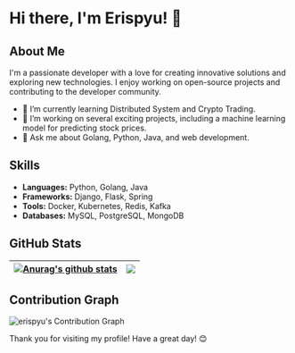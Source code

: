 # Hi there, I'm Erispyu! 👋

## About Me
I'm a passionate developer with a love for creating innovative solutions and exploring new technologies. I enjoy working on open-source projects and contributing to the developer community.

- 🌱 I’m currently learning Distributed System and Crypto Trading.
- 🔭 I’m working on several exciting projects, including a machine learning model for predicting stock prices.
- 💬 Ask me about Golang, Python, Java, and web development.

## Skills
- **Languages:** Python, Golang, Java
- **Frameworks:** Django, Flask, Spring
- **Tools:** Docker, Kubernetes, Redis, Kafka
- **Databases:** MySQL, PostgreSQL, MongoDB

## GitHub Stats
| <a href="https://github.com/erispyu/github-readme-stats"><img align="center" src="https://github-readme-stats.vercel.app/api?username=erispyu&show_icons=true&include_all_commits=true&theme=buefy&hide_border=true&count_private=true" alt="Anurag's github stats" /></a> | <a href="https://github.com/erispyu/github-readme-stats"><img align="center" src="https://github-readme-stats.vercel.app/api/top-langs/?username=erispyu&layout=compact&hide_border=true" /></a> |
| ------------------------------------------------------------ | ------------------------------------------------------------ |

## Contribution Graph
![erispyu's Contribution Graph](https://github-readme-activity-graph.vercel.app/graph?username=erispyu&theme=github-light)

Thank you for visiting my profile! Have a great day! 😊
